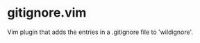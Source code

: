 gitignore.vim
=============

Vim plugin that adds the entries in a .gitignore file to 'wildignore'.
